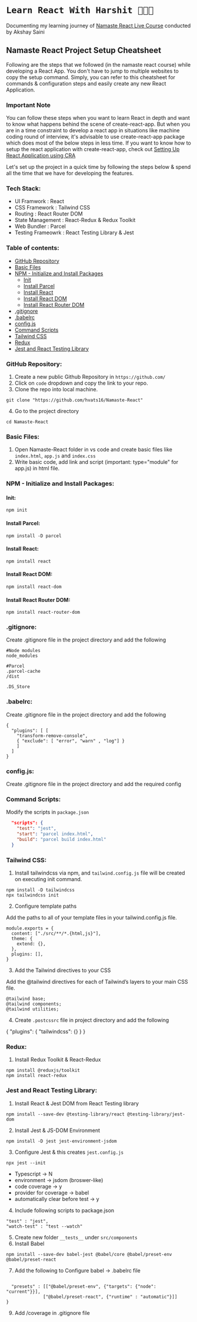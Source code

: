 # `Learn React With Harshit 👩🏻‍💻 `
   Documenting my learning journey of [Namaste React Live Course](https://learn.namastedev.com/) conducted by Akshay Saini


## Namaste React Project Setup Cheatsheet
Following are the steps that we followed (in the namaste react course) while developing a React App. You don't have to jump to multiple websites to copy the setup command. Simply, you can refer to this cheatsheet for commands & configuration steps and easily create any new React Application. 

### Important Note
You can follow these steps when you want to learn React in depth and want to know what happens behind the scene of create-react-app. But when you are in a time constraint to develop a react app in situations like machine coding round of interview, it's advisable to use create-react-app package which does most of the below steps in less time. If you want to know how to setup the react application with create-react-app, check out [Setting Up React Application using CRA](https://github.com/Learn-React-With-Harshi/chapter-14-machine-coding-interview/blob/main/setup.md)


Let's set up the project in a quick time by following the steps below & spend all the time that we have for developing the features. 

### Tech Stack:
- UI Framwork         : React 
- CSS Framework       : Tailwind CSS 
- Routing             : React Router DOM
- State Management    : React-Redux & Redux Toolkit
- Web Bundler         : Parcel
- Testing Frameowrk   : React Testing Library & Jest

### Table of contents:
- [GitHub Repository](#github-repository)
- [Basic Files](#basic-files)
- [NPM - Initialize and Install Packages](#npm-initialize-and-install-packages)
    - [Init](#init)
    - [Install Parcel](#install-parcel)
    - [Install React](#install-react)
    - [Install React DOM](#install-react-dom)
    - [Install React Router DOM](#install-react-router-dom)
- [.gitignore](#gitignore)
- [.babelrc](#babelrc)
- [config.js](#config.js)
- [Command Scripts](#command-scripts)
- [Tailwind CSS](#tailwind-css)
- [Redux](#redux)
- [Jest and React Testing Library](#jest-and-react-testing-library)

 
    
### GitHub Repository:
1. Create a new public Github Repository in `https://github.com/` 
2. Click on `code` dropdown and copy the link to your repo.
3. Clone the repo into local machine.
```
git clone "https://github.com/hvats16/Namaste-React"
```

4. Go to the project directory 
```
cd Namaste-React
```
### Basic Files:
1. Open Namaste-React folder in vs code and create basic files like `index.html`, `app.js` and `index.css`
2. Write basic code, add link and script (important: type="module" for app.js) in html file.
### NPM - Initialize and Install Packages:

#### Init:
```
npm init
```
#### Install Parcel:
```
npm install -D parcel 
```
#### Install React:
```
npm install react
```
#### Install React DOM:
```
npm install react-dom  
```
#### Install React Router DOM:
```
npm install react-router-dom
```
### .gitignore:

Create .gitignore file in the project directory and add the following 

```
#Node modules
node_modules

#Parcel
.parcel-cache
/dist

.DS_Store 
```
### .babelrc:
Create .gitignore file in the project directory and add the following 
```
{
  "plugins": [ [
    "transform-remove-console",
    { "exclude": [ "error", "warn" , "log"] }
    ] 
  ]
}
```
### config.js:

Create .gitignore file in the project directory and add the required config 

### Command Scripts:

Modify the scripts in `package.json`
```json
  "scripts": {
    "test": "jest",
    "start": "parcel index.html",
    "build": "parcel build index.html"
  }
```
### Tailwind CSS:

1. Install tailwindcss via npm, and `tailwind.config.js` file will be created on executing init command.

```
npm install -D tailwindcss
npx tailwindcss init
```

2. Configure template paths 

Add the paths to all of your template files in your tailwind.config.js file. 
```
module.exports = {
  content: ["./src/**/*.{html,js}"],
  theme: {
    extend: {},
  },
  plugins: [],
}
```

3. Add the Tailwind directives to your CSS

Add the @tailwind directives for each of Tailwind’s layers to your main CSS file.
```
@tailwind base;
@tailwind components;
@tailwind utilities;
```
4. Create `.postcssrc` file in project directory and add the following

{
  "plugins": {
    "tailwindcss": {}
  }
}

### Redux:

1. Install Redux Toolkit & React-Redux 
```
npm install @reduxjs/toolkit
npm install react-redux
```

### Jest and React Testing Library:
1. Install React & Jest DOM from React Testing library 
```
npm install --save-dev @testing-library/react @testing-library/jest-dom
```

2. Install Jest & JS-DOM Environment 
```
npm install -D jest jest-environment-jsdom
```

3. Configure Jest & this creates `jest.config.js`
```
npx jest --init 
```
- Typescript -> N
- environment -> jsdom (broswer-like)
- code coverage -> y
- provider for coverage -> babel 
- automatically clear before test -> y 

4. Include following scripts to package.json 
```
"test" : "jest",
"watch-test" : "test --watch"
```

5. Create new folder `__tests__` under `src/components` 
6. Install Babel 
```
npm install --save-dev babel-jest @babel/core @babel/preset-env @babel/preset-react
```

7. Add the following to Configure babel -> .babelrc file 
```

  "presets" : [["@babel/preset-env", {"targets": {"node": "current"}}],
              ["@babel/preset-react", {"runtime" : "automatic"}]]
}
```

9. Add /coverage in .gitignore file 

